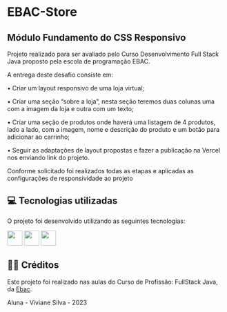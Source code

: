 # EBAC-Store
## Módulo Fundamento do CSS Responsivo

<p>Projeto realizado para ser avaliado pelo Curso Desenvolvimento Full Stack Java proposto pela escola de programação EBAC.</p> 
A entrega deste desafio consiste em:

• Criar um layout responsivo de uma loja virtual;

• Criar uma seção “sobre a loja”, nesta seção teremos duas colunas uma com a imagem da loja e outra com um texto;

• Criar uma seção de produtos onde haverá uma listagem de 4 produtos, lado a lado, com a imagem, nome e descrição do produto e um botão para adicionar ao carrinho;

• Seguir as adaptações de layout propostas e fazer a publicação na Vercel nos enviando link do projeto. 

<p>Conforme solicitado foi realizados todas as etapas e aplicadas as configurações de responsividade ao projeto</p>

<h2>💻 Tecnologias utilizadas</h2>

O projeto foi desenvolvido utilizando as seguintes tecnologias:<br>

<div style="display: inline_block">
  <img height="35rem" src="https://img.shields.io/badge/HTML5-E34F26?style=for-the-badge&logo=html5&logoColor=white"/>
  <img height="35rem" src="https://img.shields.io/badge/CSS3-1572B6?style=for-the-badge&logo=css3&logoColor=white"/>
  <img height="35rem" src="https://img.shields.io/badge/JavaScript-F7DF1E?style=for-the-badge&logo=javascript&logoColor=black"/>
</div>

<h2>👨‍🏫 Créditos</h2>
<p>Este projeto foi realizado nas aulas do Curso de Profissão: FullStack Java, da <a href="https://ebaconline.com.br/cursos">Ebac</a>.</p>
Aluna -  Viviane Silva - 2023
